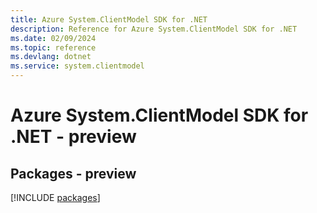 ```yaml
---
title: Azure System.ClientModel SDK for .NET
description: Reference for Azure System.ClientModel SDK for .NET
ms.date: 02/09/2024
ms.topic: reference
ms.devlang: dotnet
ms.service: system.clientmodel
---
```

# Azure System.ClientModel SDK for .NET - preview
## Packages - preview
[!INCLUDE [packages](system.clientmodel-index.md)]